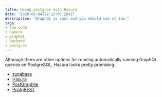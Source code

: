```yaml
---
title: Using postgres with Hasura
date: "2020-05-04T22:12:03.284Z"
description: "QraphQL is cool and you should use it too."
tags:
- low code
- hasura
- graphql
- backend
- postgres
---
```


Although there are other options for running automatically running GraphQL queries on PostgreSQL, Hasura looks pretty promising. 

- [supabase](https://supabase.io/)
- [Hasura](https://hasura.io/)
- [PostGraphile](https://www.graphile.org/postgraphile/)
- [PostgREST](https://postgrest.org/)